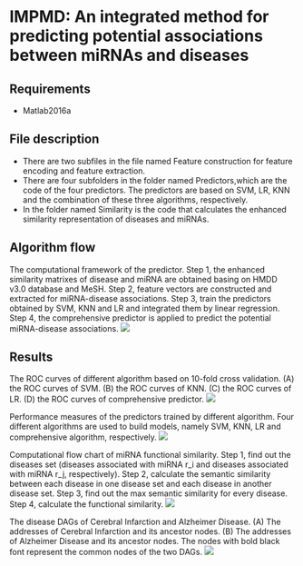 # IMPMD: An integrated method for predicting potential associations between miRNAs and diseases

## Requirements
* Matlab2016a

## File description
* There are two subfiles in the file named Feature construction for feature encoding and feature extraction.
* There are four subfolders in the folder named Predictors,which are the code of the four predictors. The predictors  are based on SVM, LR, KNN and the combination of these three algorithms, respectively.
* In the folder named Similarity is the code that calculates the enhanced similarity representation of diseases and miRNAs.
## Algorithm flow
The computational framework of the predictor. Step 1, the enhanced similarity matrixes of disease and miRNA are obtained basing on HMDD v3.0 database and MeSH. Step 2, feature vectors are constructed and extracted for miRNA-disease associations. Step 3, train the predictors obtained by SVM, KNN and LR and integrated them by linear regression. Step 4, the comprehensive predictor is applied to predict the potential miRNA-disease associations.
<img src="https://github.com/Sunmile/IMPMD/blob/master/Figures/Figure_1.png"> 
## Results
The ROC curves of different algorithm based on 10-fold cross validation. (A) the ROC curves of SVM. (B) the ROC curves of KNN. (C) the ROC curves of LR. (D) the ROC curves of comprehensive predictor.
<img src="https://github.com/Sunmile/IMPMD/blob/master/Figures/Figure_2.png"> 

Performance measures of the predictors trained by different algorithm. Four different algorithms are used to build models, namely SVM, KNN, LR and comprehensive algorithm, respectively.
<img src="https://github.com/Sunmile/IMPMD/blob/master/Figures/Figure_3.png"> 

Computational flow chart of miRNA functional similarity. Step 1, find out the diseases set (diseases associated with miRNA r_i and diseases associated with miRNA r_j, respectively). Step 2, calculate the semantic similarity between each disease in one disease set and each disease in another disease set. Step 3, find out the max semantic similarity for every disease. Step 4, calculate the functional similarity.
<img src="https://github.com/Sunmile/IMPMD/blob/master/Figures/Figure_4.png"> 

The disease DAGs of Cerebral Infarction and Alzheimer Disease. (A) The addresses of Cerebral Infarction and its ancestor nodes. (B) The addresses of Alzheimer Disease and its ancestor nodes. The nodes with bold black font represent the common nodes of the two DAGs.
<img src="https://github.com/Sunmile/IMPMD/blob/master/Figures/Figure_5.png"> 






